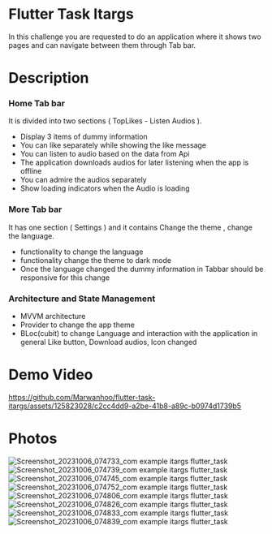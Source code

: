 # Flutter Task Itargs

In this challenge you are requested to do an application where it shows two pages and can
navigate between them through Tab bar.


# Description

### Home Tab bar

It is divided into two sections ( TopLikes - Listen Audios ).

- Display 3 items of dummy information
- You can like separately while showing the like message
- You can listen to audio based on the data from Api
- The application downloads audios for later listening when the app is offline
- You can admire the audios separately
- Show loading indicators when the Audio is loading
  
### More Tab bar

It has one section ( Settings ) and it contains Change the theme , change the language.


- functionality to change the language
- functionality  change the theme to dark mode
- Once the language changed the dummy information in Tabbar should be responsive for this change



### Architecture and State Management

- MVVM architecture
- Provider to change the app theme
- BLoc(cubit) to change Language and interaction with the application in general Like button, Download audios, Icon changed



# Demo Video



https://github.com/Marwanhoo/flutter-task-itargs/assets/125823028/c2cc4dd9-a2be-41b8-a89c-b0974d1739b5



# Photos
![Screenshot_20231006_074733_com example itargs flutter_task](https://github.com/Marwanhoo/flutter-task-itargs/assets/125823028/6101b347-cc36-4a58-9f95-8ca451f8a788)
![Screenshot_20231006_074739_com example itargs flutter_task](https://github.com/Marwanhoo/flutter-task-itargs/assets/125823028/7416892a-3ff1-4dcf-bd53-ff9bb6c2b47e)
![Screenshot_20231006_074745_com example itargs flutter_task](https://github.com/Marwanhoo/flutter-task-itargs/assets/125823028/274adadb-8960-4377-9aeb-f2561b84a1e3)
![Screenshot_20231006_074752_com example itargs flutter_task](https://github.com/Marwanhoo/flutter-task-itargs/assets/125823028/d7147b52-0e1e-4fb1-a7d9-d8b07396f609)
![Screenshot_20231006_074806_com example itargs flutter_task](https://github.com/Marwanhoo/flutter-task-itargs/assets/125823028/7f0d51ed-2d51-4686-b784-491501f743a2)
![Screenshot_20231006_074826_com example itargs flutter_task](https://github.com/Marwanhoo/flutter-task-itargs/assets/125823028/d99ad36d-3fbd-408f-b248-bd649c96239f)
![Screenshot_20231006_074833_com example itargs flutter_task](https://github.com/Marwanhoo/flutter-task-itargs/assets/125823028/aa8cbb07-6329-4c57-bcb2-34235d78c351)
![Screenshot_20231006_074839_com example itargs flutter_task](https://github.com/Marwanhoo/flutter-task-itargs/assets/125823028/0abbd249-ac53-46e6-8fa8-03554dce0296)
